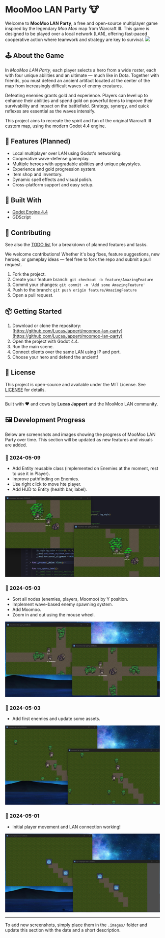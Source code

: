# MooMoo LAN Party 🐮

Welcome to **MooMoo LAN Party**, a free and open-source multiplayer game inspired by the legendary _Moo Moo_ map from Warcraft III. This game is designed to be played over a local network (LAN), offering fast-paced cooperative action where teamwork and strategy are key to survival.
[![](https://img.youtube.com/vi/JKrPTaYtr-A/0.jpg)](https://www.youtube.com/watch?v=JKrPTaYtr-A)

## 🕹️ About the Game

In _MooMoo LAN Party_, each player selects a hero from a wide roster, each with four unique abilities and an ultimate — much like in Dota. Together with friends, you must defend an ancient artifact located at the center of the map from increasingly difficult waves of enemy creatures.

Defeating enemies grants gold and experience. Players can level up to enhance their abilities and spend gold on powerful items to improve their survivability and impact on the battlefield. Strategy, synergy, and quick reflexes are essential as the waves intensify.

This project aims to recreate the spirit and fun of the original Warcraft III custom map, using the modern Godot 4.4 engine.

## 🚀 Features (Planned)

- Local multiplayer over LAN using Godot's networking.
- Cooperative wave-defense gameplay.
- Multiple heroes with upgradable abilities and unique playstyles.
- Experience and gold progression system.
- Item shop and inventory.
- Dynamic spell effects and visual polish.
- Cross-platform support and easy setup.

## 🧠 Built With

- [Godot Engine 4.4](https://godotengine.org/)
- GDScript

## 👐 Contributing

See also the [TODO list](TODO.md) for a breakdown of planned features and tasks.

We welcome contributions! Whether it's bug fixes, feature suggestions, new heroes, or gameplay ideas — feel free to fork the repo and submit a pull request.

1. Fork the project.
2. Create your feature branch: `git checkout -b feature/AmazingFeature`
3. Commit your changes: `git commit -m 'Add some AmazingFeature'`
4. Push to the branch: `git push origin feature/AmazingFeature`
5. Open a pull request.

## 📦 Getting Started

1. Download or clone the repository: [https://github.com/LucasJappert/moomoo-lan-party](https://github.com/LucasJappert/moomoo-lan-party)
2. Open the project with Godot 4.4.
3. Run the main scene.
4. Connect clients over the same LAN using IP and port.
5. Choose your hero and defend the ancient!

## 📃 License

This project is open-source and available under the MIT License. See [LICENSE](LICENSE) for details.

---

Built with ❤️ and cows by **Lucas Jappert** and the MooMoo LAN community.

## 🖼️ Development Progress

Below are screenshots and images showing the progress of MooMoo LAN Party over time. This section will be updated as new features and visuals are added.

### 📅 2024-05-09

- Add Entity reusable class (implemented on Enemies at the moment, rest to use it in Player).
- Improve pathfinding on Enemies.
- Use right click to move hte player.
- Add HUD to Entity (health bar, label).

![](.images/image4.png)

### 📅 2024-05-03

- Sort all nodes (enemies, players, Moomoo) by Y position.
- Implement wave-based enemy spawning system.
- Add Moomoo.
- Zoom in and out using the mouse wheel.

![](.images/image3.png)

### 📅 2024-05-03

- Add first enemies and update some assets.

![](.images/image2.png)

### 📅 2024-05-01

- Initial player movement and LAN connection working!

![](.images/image1.png)

---

To add new screenshots, simply place them in the `.images/` folder and update this section with the date and a short description.
